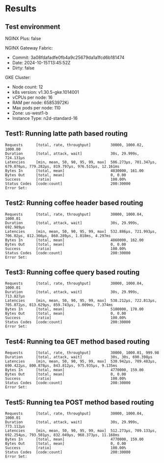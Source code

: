 # Results

## Test environment

NGINX Plus: false

NGINX Gateway Fabric:

- Commit: 3a08fdafadfe0fb4a9c25679da1a1fcd6b181474
- Date: 2024-10-15T13:45:52Z
- Dirty: false

GKE Cluster:

- Node count: 12
- k8s version: v1.30.5-gke.1014001
- vCPUs per node: 16
- RAM per node: 65853972Ki
- Max pods per node: 110
- Zone: us-west1-b
- Instance Type: n2d-standard-16

## Test1: Running latte path based routing

```text
Requests      [total, rate, throughput]         30000, 1000.02, 1000.00
Duration      [total, attack, wait]             30s, 29.999s, 724.131µs
Latencies     [min, mean, 50, 90, 95, 99, max]  506.273µs, 701.347µs, 679.076µs, 779.282µs, 819.797µs, 976.515µs, 12.161ms
Bytes In      [total, mean]                     4830000, 161.00
Bytes Out     [total, mean]                     0, 0.00
Success       [ratio]                           100.00%
Status Codes  [code:count]                      200:30000  
Error Set:
```

## Test2: Running coffee header based routing

```text
Requests      [total, rate, throughput]         30000, 1000.04, 1000.01
Duration      [total, attack, wait]             30s, 29.999s, 692.989µs
Latencies     [min, mean, 50, 90, 95, 99, max]  532.886µs, 721.993µs, 706.02µs, 812.366µs, 860.289µs, 1.018ms, 4.297ms
Bytes In      [total, mean]                     4860000, 162.00
Bytes Out     [total, mean]                     0, 0.00
Success       [ratio]                           100.00%
Status Codes  [code:count]                      200:30000  
Error Set:
```

## Test3: Running coffee query based routing

```text
Requests      [total, rate, throughput]         30000, 1000.04, 1000.01
Duration      [total, attack, wait]             30s, 29.999s, 713.827µs
Latencies     [min, mean, 50, 90, 95, 99, max]  538.212µs, 722.813µs, 705.872µs, 813.629µs, 859.743µs, 1.009ms, 7.374ms
Bytes In      [total, mean]                     5100000, 170.00
Bytes Out     [total, mean]                     0, 0.00
Success       [ratio]                           100.00%
Status Codes  [code:count]                      200:30000  
Error Set:
```

## Test4: Running tea GET method based routing

```text
Requests      [total, rate, throughput]         30000, 1000.01, 999.98
Duration      [total, attack, wait]             30s, 30s, 690.398µs
Latencies     [min, mean, 50, 90, 95, 99, max]  530.942µs, 709.483µs, 690.422µs, 800.878µs, 843.812µs, 975.935µs, 9.135ms
Bytes In      [total, mean]                     4770000, 159.00
Bytes Out     [total, mean]                     0, 0.00
Success       [ratio]                           100.00%
Status Codes  [code:count]                      200:30000  
Error Set:
```

## Test5: Running tea POST method based routing

```text
Requests      [total, rate, throughput]         30000, 1000.04, 1000.01
Duration      [total, attack, wait]             30s, 29.999s, 773.112µs
Latencies     [min, mean, 50, 90, 95, 99, max]  512.273µs, 709.133µs, 692.254µs, 793.501µs, 832.049µs, 968.373µs, 11.168ms
Bytes In      [total, mean]                     4770000, 159.00
Bytes Out     [total, mean]                     0, 0.00
Success       [ratio]                           100.00%
Status Codes  [code:count]                      200:30000  
Error Set:
```
